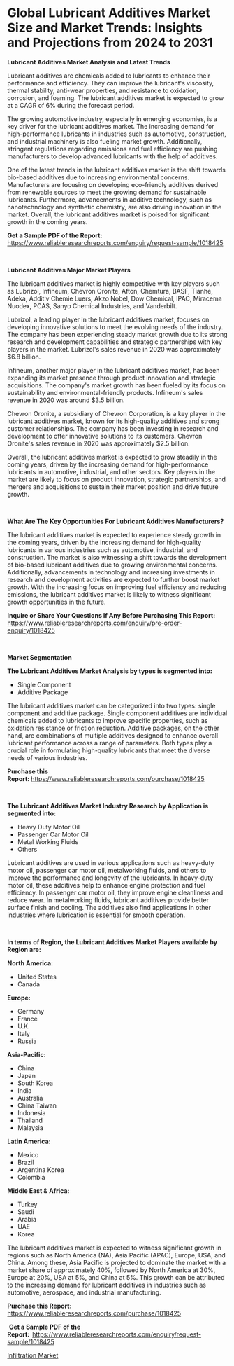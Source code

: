 <p><h1>Global Lubricant Additives Market Size and Market Trends: Insights and Projections from 2024 to 2031</h1></p><p><strong>Lubricant Additives Market Analysis and Latest Trends</strong></p>
<p><p>Lubricant additives are chemicals added to lubricants to enhance their performance and efficiency. They can improve the lubricant's viscosity, thermal stability, anti-wear properties, and resistance to oxidation, corrosion, and foaming. The lubricant additives market is expected to grow at a CAGR of 6% during the forecast period.</p><p>The growing automotive industry, especially in emerging economies, is a key driver for the lubricant additives market. The increasing demand for high-performance lubricants in industries such as automotive, construction, and industrial machinery is also fueling market growth. Additionally, stringent regulations regarding emissions and fuel efficiency are pushing manufacturers to develop advanced lubricants with the help of additives.</p><p>One of the latest trends in the lubricant additives market is the shift towards bio-based additives due to increasing environmental concerns. Manufacturers are focusing on developing eco-friendly additives derived from renewable sources to meet the growing demand for sustainable lubricants. Furthermore, advancements in additive technology, such as nanotechnology and synthetic chemistry, are also driving innovation in the market. Overall, the lubricant additives market is poised for significant growth in the coming years.</p></p>
<p><strong>Get a Sample PDF of the Report:&nbsp;</strong> <a href="https://www.reliableresearchreports.com/enquiry/request-sample/1018425">https://www.reliableresearchreports.com/enquiry/request-sample/1018425</a></p>
<p>&nbsp;</p>
<p><strong>Lubricant Additives Major Market Players</strong></p>
<p><p>The lubricant additives market is highly competitive with key players such as Lubrizol, Infineum, Chevron Oronite, Afton, Chemtura, BASF, Tianhe, Adeka, Additiv Chemie Luers, Akzo Nobel, Dow Chemical, IPAC, Miracema Nuodex, PCAS, Sanyo Chemical Industries, and Vanderbilt. </p><p>Lubrizol, a leading player in the lubricant additives market, focuses on developing innovative solutions to meet the evolving needs of the industry. The company has been experiencing steady market growth due to its strong research and development capabilities and strategic partnerships with key players in the market. Lubrizol's sales revenue in 2020 was approximately $6.8 billion.</p><p>Infineum, another major player in the lubricant additives market, has been expanding its market presence through product innovation and strategic acquisitions. The company's market growth has been fueled by its focus on sustainability and environmental-friendly products. Infineum's sales revenue in 2020 was around $3.5 billion.</p><p>Chevron Oronite, a subsidiary of Chevron Corporation, is a key player in the lubricant additives market, known for its high-quality additives and strong customer relationships. The company has been investing in research and development to offer innovative solutions to its customers. Chevron Oronite's sales revenue in 2020 was approximately $2.5 billion.</p><p>Overall, the lubricant additives market is expected to grow steadily in the coming years, driven by the increasing demand for high-performance lubricants in automotive, industrial, and other sectors. Key players in the market are likely to focus on product innovation, strategic partnerships, and mergers and acquisitions to sustain their market position and drive future growth.</p></p>
<p>&nbsp;</p>
<p><strong>What Are The Key Opportunities For Lubricant Additives Manufacturers?</strong></p>
<p><p>The lubricant additives market is expected to experience steady growth in the coming years, driven by the increasing demand for high-quality lubricants in various industries such as automotive, industrial, and construction. The market is also witnessing a shift towards the development of bio-based lubricant additives due to growing environmental concerns. Additionally, advancements in technology and increasing investments in research and development activities are expected to further boost market growth. With the increasing focus on improving fuel efficiency and reducing emissions, the lubricant additives market is likely to witness significant growth opportunities in the future.</p></p>
<p><strong>Inquire or Share Your Questions If Any Before Purchasing This Report:</strong> <a href="https://www.reliableresearchreports.com/enquiry/pre-order-enquiry/1018425">https://www.reliableresearchreports.com/enquiry/pre-order-enquiry/1018425</a></p>
<p>&nbsp;</p>
<p><strong>Market Segmentation</strong></p>
<p><strong>The Lubricant Additives Market Analysis by types is segmented into:</strong></p>
<p><ul><li>Single Component</li><li>Additive Package</li></ul></p>
<p><p>The lubricant additives market can be categorized into two types: single component and additive package. Single component additives are individual chemicals added to lubricants to improve specific properties, such as oxidation resistance or friction reduction. Additive packages, on the other hand, are combinations of multiple additives designed to enhance overall lubricant performance across a range of parameters. Both types play a crucial role in formulating high-quality lubricants that meet the diverse needs of various industries.</p></p>
<p><strong>Purchase this Report:&nbsp;</strong><a href="https://www.reliableresearchreports.com/purchase/1018425">https://www.reliableresearchreports.com/purchase/1018425</a></p>
<p>&nbsp;</p>
<p><strong>The Lubricant Additives Market Industry Research by Application is segmented into:</strong></p>
<p><ul><li>Heavy Duty Motor Oil</li><li>Passenger Car Motor Oil</li><li>Metal Working Fluids</li><li>Others</li></ul></p>
<p><p>Lubricant additives are used in various applications such as heavy-duty motor oil, passenger car motor oil, metalworking fluids, and others to improve the performance and longevity of the lubricants. In heavy-duty motor oil, these additives help to enhance engine protection and fuel efficiency. In passenger car motor oil, they improve engine cleanliness and reduce wear. In metalworking fluids, lubricant additives provide better surface finish and cooling. The additives also find applications in other industries where lubrication is essential for smooth operation.</p></p>
<p>&nbsp;</p>
<p><strong>In terms of Region, the Lubricant Additives Market Players available by Region are:</strong></p>
<p>
    <p> <strong> North America: </strong>
        <ul>
            <li>United States</li>
            <li>Canada</li>
        </ul>
        </p> 
    <p> <strong> Europe: </strong>
        <ul>
            <li>Germany</li>
            <li>France</li>
            <li>U.K.</li>
            <li>Italy</li>
            <li>Russia</li>
        </ul>
        </p> 
    <p> <strong> Asia-Pacific: </strong>
        <ul>
            <li>China</li>
            <li>Japan</li>
            <li>South Korea</li>
            <li>India</li>
            <li>Australia</li>
            <li>China Taiwan</li>
            <li>Indonesia</li>
            <li>Thailand</li>
            <li>Malaysia</li>
        </ul>
        </p> 
    <p> <strong> Latin America: </strong>
        <ul>
            <li>Mexico</li>
            <li>Brazil</li>
            <li>Argentina Korea</li>
            <li>Colombia</li>
        </ul>
        </p> 
    <p> <strong> Middle East & Africa: </strong>
        <ul>
            <li>Turkey</li>
            <li>Saudi</li>
            <li>Arabia</li>
            <li>UAE</li>
            <li>Korea</li>
        </ul>
    </p>
    </p>
<p><p>The lubricant additives market is expected to witness significant growth in regions such as North America (NA), Asia Pacific (APAC), Europe, USA, and China. Among these, Asia Pacific is projected to dominate the market with a market share of approximately 40%, followed by North America at 30%, Europe at 20%, USA at 5%, and China at 5%. This growth can be attributed to the increasing demand for lubricant additives in industries such as automotive, aerospace, and industrial manufacturing.</p></p>
<p><strong>Purchase this Report: </strong><a href="https://www.reliableresearchreports.com/purchase/1018425">https://www.reliableresearchreports.com/purchase/1018425</a></p>
<p>&nbsp;<strong>Get a Sample PDF of the Report:&nbsp;&nbsp;</strong><a href="https://www.reliableresearchreports.com/enquiry/request-sample/1018425">https://www.reliableresearchreports.com/enquiry/request-sample/1018425</a></p>
<p><strong></strong></p>
<p><p><a href="https://gamy-alyssum-396.notion.site/Infiltration-Market-Size-Growth-Outlook-from-2024-to-2031-projecting-at-Market-s-Trends-Analysis-b-f6ed755038d4447eba22f601ff6d5319">Infiltration Market</a></p></p>